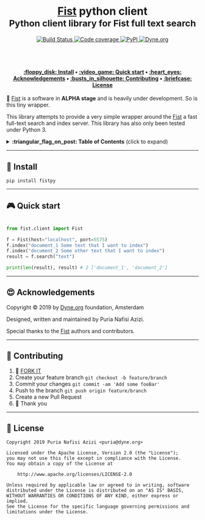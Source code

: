 <h1 align="center">
  <a href="https://github.com/f-prime/fist">Fist</a> python client</br>
  <sub>Python client library for Fist full text search</sub>
</h1>
  
<p align="center">
  <a href="https://travis-ci.org/puria/fistpy">
    <img src="https://travis-ci.org/puria/fistpy.svg?branch=master" alt="Build Status">
  </a>
  <a href="https://codecov.io/gh/puria/fistpy">
    <img src="https://codecov.io/gh/puria/fistpy/branch/master/graph/badge.svg" alt="Code coverage"/>
  </a>
  <a href="https://pypi.org/project/fistpy/">
    <img alt="PyPI" src="https://img.shields.io/pypi/v/fistpy.svg" alt="Latest release">
  </a>
  <a href="https://dyne.org">
    <img src="https://img.shields.io/badge/%3C%2F%3E%20with%20%E2%9D%A4%20by-Dyne.org-blue.svg" alt="Dyne.org">
  </a>
</p>

<br><br>

<h4 align="center">
  <a href="#floppy_disk-install">:floppy_disk: Install</a>
  <span> • </span>
  <a href="#video_game-quick-start">:video_game: Quick start</a>
  <span> • </span>
  <a href="#heart_eyes-acknowledgements">:heart_eyes: Acknowledgements</a>
  <span> • </span>
  <a href="#busts_in_silhouette-contributing">:busts_in_silhouette: Contributing</a>
  <span> • </span>
  <a href="#briefcase-license">:briefcase: License</a>
</h4>


:construction: [Fist](https://github.com/f-prime/fist) is a software in **ALPHA stage** and is heavily under development. So is this tiny wrapper.

This library attempts to provide a very simple wrapper around the [Fist](https://github.com/f-prime/fist) a fast full-text search and index server.
This library has also only been tested under Python 3.


<details>
 <summary><strong>:triangular_flag_on_post: Table of Contents</strong> (click to expand)</summary>

* [Install](#floppy_disk-install)
* [Quick start](#video_game-quick-start)
* [Acknowledgements](#heart_eyes-acknowledgements)
* [Contributing](#busts_in_silhouette-contributing)
* [License](#briefcase-license)
</details>

***
## :floppy_disk: Install

`pip install fistpy `

***
## :video_game: Quick start

```python

from fist.client import Fist

f = Fist(host="localhost", port=5575)
f.index("document_1 Some text that I want to index")
f.index("document_2 Some other text that I want to index")
result = f.search("text")

print(len(result), result) # 2 ['document_1', 'document_2']

```

***
## :heart_eyes: Acknowledgements

Copyright :copyright: 2019 by [Dyne.org](https://www.dyne.org) foundation, Amsterdam

Designed, written and maintained by Puria Nafisi Azizi.

Special thanks to the [Fist](https://github.com/f-prime/fist) authors and contributors.


***
## :busts_in_silhouette: Contributing

1.  :twisted_rightwards_arrows: [FORK IT](../../fork)
2.  Create your feature branch `git checkout -b feature/branch`
3.  Commit your changes `git commit -am 'Add some fooBar'`
4.  Push to the branch `git push origin feature/branch`
5.  Create a new Pull Request
6.  :pray: Thank you


***
## :briefcase: License
    Copyright 2019 Puria Nafisi Azizi <puria@dyne.org>
    
    Licensed under the Apache License, Version 2.0 (the "License");
    you may not use this file except in compliance with the License.
    You may obtain a copy of the License at
    
        http://www.apache.org/licenses/LICENSE-2.0
    
    Unless required by applicable law or agreed to in writing, software
    distributed under the License is distributed on an "AS IS" BASIS,
    WITHOUT WARRANTIES OR CONDITIONS OF ANY KIND, either express or implied.
    See the License for the specific language governing permissions and
    limitations under the License.